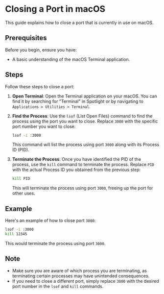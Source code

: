 # Closing a Port in macOS

This guide explains how to close a port that is currently in use on macOS. 

## Prerequisites

Before you begin, ensure you have:

- A basic understanding of the macOS Terminal application.

## Steps

Follow these steps to close a port:

1. **Open Terminal**: Open the Terminal application on your macOS. You can find it by searching for "Terminal" in Spotlight or by navigating to `Applications > Utilities > Terminal`.

2. **Find the Process**: Use the `lsof` (List Open Files) command to find the process using the port you want to close. Replace `3000` with the specific port number you want to close:
    ```bash
    lsof -i :3000
    ```
    This command will list the process using port `3000` along with its Process ID (PID).

3. **Terminate the Process**: Once you have identified the PID of the process, use the `kill` command to terminate the process. Replace `PID` with the actual Process ID you obtained from the previous step:
    ```bash
    kill PID
    ```
    This will terminate the process using port `3000`, freeing up the port for other uses.

## Example

Here's an example of how to close port `3000`:

```bash
lsof -i :3000
kill 12345
```
This would terminate the process using port `3000`.

## Note

- Make sure you are aware of which process you are terminating, as terminating certain processes may have unintended consequences.
- If you need to close a different port, simply replace `3000` with the desired port number in the `lsof` and `kill` commands.
